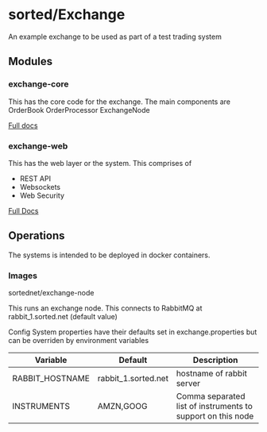 
# sorted/Exchange

An example exchange to be used as part of a test trading system


## Modules

### exchange-core
This has the core code for the exchange. The main components are 
OrderBook
OrderProcessor
ExchangeNode

[Full docs](exchange-core.md)

### exchange-web
This has the web layer or the system. This comprises of
* REST API
* Websockets
* Web Security

[Full Docs](exchange-web.md)

## Operations

The systems is intended to be deployed in docker containers.

### Images

sortednet/exchange-node

This runs an exchange node. This connects to RabbitMQ at rabbit_1.sorted.net (default value)

Config
System properties have their defaults set in exchange.properties but can be overriden by environment variables

| Variable            | Default             | Description                                                 |
|---------------------|---------------------|-------------------------------------------------------------|
| RABBIT_HOSTNAME     | rabbit_1.sorted.net | hostname of rabbit server                                   |
| INSTRUMENTS         | AMZN,GOOG           | Comma separated list of instruments to support on this node |






